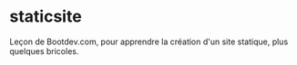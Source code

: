 # staticsite

Leçon de Bootdev.com, pour apprendre la création d'un site statique, plus quelques bricoles.
